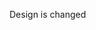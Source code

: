 Design is changed

<!-- 
https://www.figma.com/design/BuOHWGyXkyKmk6AIY2LjKD/Delivery-App?m=auto&t=Zx1Zw5o9JRhC7iLg-1

# delivery_app

A new Flutter project.

## Getting Started

This project is a starting point for a Flutter application.

A few resources to get you started if this is your first Flutter project:

- [Lab: Write your first Flutter app](https://docs.flutter.dev/get-started/codelab)
- [Cookbook: Useful Flutter samples](https://docs.flutter.dev/cookbook)

For help getting started with Flutter development, view the
[online documentation](https://docs.flutter.dev/), which offers tutorials,
samples, guidance on mobile development, and a full API reference.

-->
